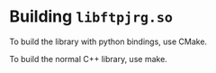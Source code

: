 # Building `libftpjrg.so`

To build the library with python bindings, use CMake.

To build the normal C++ library, use make.
